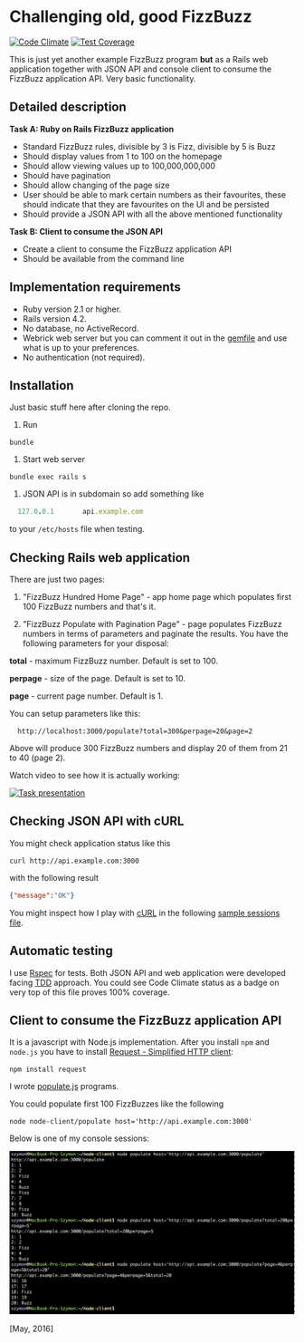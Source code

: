 # Challenging old, good FizzBuzz
[![Code Climate](https://codeclimate.com/github/szymon33/fizzbuzz/badges/gpa.svg)](https://codeclimate.com/github/szymon33/fizzbuzz)
[![Test Coverage](https://codeclimate.com/github/szymon33/fizzbuzz/badges/coverage.svg)](https://codeclimate.com/github/szymon33/fizzbuzz/coverage)

This is just yet another example FizzBuzz program **but** as a Rails web application together with JSON API and console client to consume the FizzBuzz application API. Very basic functionality.


## Detailed description

**Task A: Ruby on Rails FizzBuzz application**

* Standard FizzBuzz rules, divisible by 3 is Fizz, divisible by 5 is Buzz
* Should display values from 1 to 100 on the homepage
* Should allow viewing values up to 100,000,000,000
* Should have pagination
* Should allow changing of the page size
* User should be able to mark certain numbers as their favourites, these should indicate that they are favourites on the UI and be persisted
* Should provide a JSON API with all the above mentioned functionality

**Task B: Client to consume the JSON API**

* Create a client to consume the FizzBuzz application API
* Should be available from the command line


## Implementation requirements

* Ruby version 2.1 or higher.
* Rails version 4.2.
* No database, no ActiveRecord.
* Webrick web server but you can comment it out in the [gemfile](Gemfile) and use what is up to your preferences.
* No authentication (not required).


## Installation

Just basic stuff here after cloning the repo.

1. Run
  ```
  bundle
  ```
1. Start web server
  ```
  bundle exec rails s
  ```
1. JSON API is in subdomain so add something like
  ```ruby
    127.0.0.1       api.example.com 
  ```

to your `/etc/hosts` file when testing.


## Checking Rails web application

There are just two pages:

1. "FizzBuzz Hundred Home Page" - app home page which populates first 100 FizzBuzz numbers and that's it.

2. "FizzBuzz Populate with Pagination Page" - page populates FizzBuzz numbers in terms of parameters and paginate the results. You have the following parameters for your disposal:

  **total** - maximum FizzBuzz number. Default is set to 100.

  **perpage** - size of the page. Default is set to 10.

  **page** - current page number. Default is 1.

You can setup parameters like this:

```console
  http://localhost:3000/populate?total=300&perpage=20&page=2
```

Above will produce 300 FizzBuzz numbers and display 20 of them from 21 to 40 (page 2).

Watch video to see how it is actually working:

[![Task presentation](http://img.youtube.com/vi/YgZH3bGb608/0.jpg)](http://www.youtube.com/watch?v=YgZH3bGb608)


## Checking JSON API with cURL

You might check application status like this

  ```console
  curl http://api.example.com:3000
  ```

with the following result

  ```json
  {"message":"OK"}
  ```

You might inspect how I play with [cURL](https://en.wikipedia.org/wiki/CURL) in the following [sample sessions file](CURL.md).


## Automatic testing

I use [Rspec](http://rspec.info/) for tests. Both JSON API and web application were developed facing [TDD](https://en.wikipedia.org/wiki/Test-driven_development) approach. You could see Code Climate status as a badge on very top of this file proves 100% coverage.


## Client to consume the FizzBuzz application API

It is a javascript with Node.js implementation. After you install ```npm``` and ```node.js``` you have to install [Request - Simplified HTTP client](https://github.com/request/request):

  ```console
  npm install request
  ```

I wrote [populate.js](node-client/populate.js) programs.

You could populate first 100 FizzBuzzes like the following

  ```console
  node node-client/populate host='http://api.example.com:3000'
  ```

Below is one of my console sessions:

![Screentshot](fizzbuzz-console.png)

[May, 2016]
